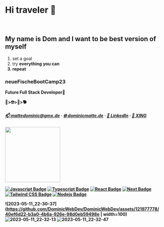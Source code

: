 # Hi traveler 👋
<br>

## My name is Dom and I want to be best version of myself

<ol>
<li> set a goal </li>
<li> try <strong>everything<strong> you can</li>
<li> repeat </li>
</ol>
 
 ### neueFischeBootCamp23
  
<p _italicized text_> Future Full Stack Developer🙏 </p> 


💾>🤓>🌲>🐕

  
<!-- <b>☎️ Contact</b> -->

##### [:mailbox: mattedominic@gmx.de](mailto:mattedominic@gmx.de) · [🌐 dominicmatte.de](https://dominicmatte.de) · [👔 LinkedIn](https://www.linkedin.com/in/dominic-matte) · [💼 XING](https://www.xing.com/profile/Dominic_Matte) 

 
 <img height="180em" src="https://github-readme-stats.vercel.app/api?username=DominicWebDev&show_icons=true&hide_border=true&theme=vue-dark" />

 [![Javascript Badge](https://img.shields.io/badge/-Javascript-F0DB4F?style=for-the-badge&labelColor=black&logo=javascript&logoColor=F0DB4F)](https://github.com/SaschaWebDev?tab=repositories&q=&type=&language=javascript) [![Typescript Badge](https://img.shields.io/badge/-Typescript-007acc?style=for-the-badge&labelColor=black&logo=typescript&logoColor=007acc)](https://github.com/SaschaWebDev?tab=repositories&q=typescript&type=&language=) [![React Badge](https://img.shields.io/badge/-React-61DBFB?style=for-the-badge&labelColor=black&logo=react&logoColor=61DBFB)](https://github.com/SaschaWebDev?tab=repositories&q=react&type=&language=) [![Next Badge](https://img.shields.io/badge/-Nextjs-gray?style=for-the-badge&labelColor=black&logo=next.js&logoColor=white)](https://github.com/SaschaWebDev?tab=repositories&q=next&type=&language=) [![Tailwind CSS Badge](https://img.shields.io/badge/-Tailwindcss-06b6d4?style=for-the-badge&labelColor=black&logo=tailwindcss&logoColor=06b6d4)](https://github.com/SaschaWebDev?tab=repositories&q=tailwindcss&type=&language=) [![Nodejs Badge](https://img.shields.io/badge/-Nodejs-3C873A?style=for-the-badge&labelColor=black&logo=node.js&logoColor=3C873A)](https://github.com/SaschaWebDev?tab=repositories&q=node&type=&language=) <!--[![HTML5 Badge](https://img.shields.io/badge/-HTML5-e44d26?style=for-the-badge&labelColor=black&logo=html5&logoColor=e44d26)](https://github.com/SaschaWebDev?tab=repositories&q=html&type=&language=) [![CSS3 Badge](https://img.shields.io/badge/-CSS3-264de4?style=for-the-badge&labelColor=black&logo=css3&logoColor=264de4)](https://github.com/SaschaWebDev?tab=repositories&q=css&type=&language=) [![GraphQL Badge](https://img.shields.io/badge/-GraphQl-e535ab?style=for-the-badge&labelColor=black&logo=node.js&logoColor=e535ab)](https://github.com/SaschaWebDev?tab=repositories&q=graphql&type=&language=)-->

 
 ![2023-05-11_22-30-37](https://github.com/DominicWebDev/DominicWebDev/assets/121977778/40ef6d22-b3a0-4b6a-926e-98d0eb59498e | width=100)
![2023-05-11_22-32-13](https://github.com/DominicWebDev/DominicWebDev/assets/121977778/96158eb1-4c98-471a-be5f-facabd88f57f)
![2023-05-11_22-32-47](https://github.com/DominicWebDev/DominicWebDev/assets/121977778/52edee53-2a9a-4512-a24c-879de8a7839e)
